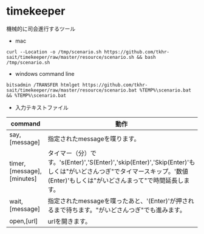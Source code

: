 # timekeeper

機械的に司会進行するツール

* mac

```
curl --Location -o /tmp/scenario.sh https://github.com/tkhr-sait/timekeeper/raw/master/resource/scenario.sh && bash /tmp/scenario.sh
```

* windows command line

```
bitsadmin /TRANSFER htmlget https://github.com/tkhr-sait/timekeeper/raw/master/resource/scenario.bat %TEMP%\scenario.bat && %TEMP%\scenario.bat
```

* 入力テキストファイル

|command|動作|
|-------|--------|
|say,[message]|指定されたmessageを喋ります。|
|timer,[message],[minutes]|タイマー（分）です。's(Enter)','S(Enter)','skip(Enter)','Skip(Enter)'もしくは"がいどさんつぎ"でタイマースキップ。'数値(Enter)'もしくは"がいどさんまって"で時間延長します。|
|wait,[message]|指定されたmessageを喋ったあと、'(Enter)'が押されるまで待ちます。"がいどさんつぎ"でも進みます。|
|open,[url]|urlを開きます。|
